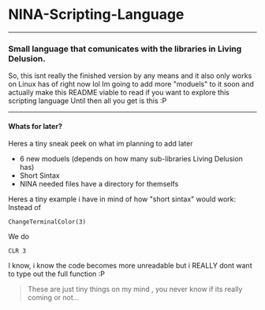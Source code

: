 # NINA-Scripting-Language

---

### Small language that comunicates with the libraries in Living Delusion.

So, this isnt really the finished version by any means and it also only works on Linux has of right now lol
Im going to add more "moduels" to it soon and actually make this README viable to read if you want to explore this scripting language
Until then all you get is this :P

---

#### Whats for later?

Heres a tiny sneak peek on what im planning to add later
  - 6 new moduels (depends on how many sub-libraries Living Delusion has)
  - Short Sintax
  - NINA needed files have a directory for themselfs

Heres a tiny example i have in mind of how "short sintax" would work:
Instead of
```
ChangeTerminalColor(3)
```
We do
```
CLR 3
```
I know, i know the code becomes more unreadable but i REALLY dont want to type out the full function :P

> These are just tiny things on my mind
  , you never know if its really coming or not...
